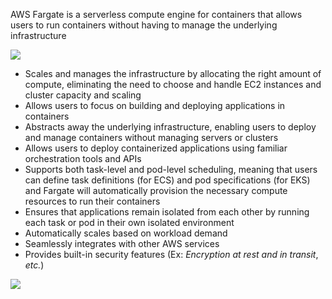 AWS Fargate is a serverless compute engine for containers that allows users to run containers without having to manage the underlying infrastructure

![](https://github.com/JonmarCorpuz/SecondBrain/blob/main/Assets/AWS%20Fargate.png)

* Scales and manages the infrastructure by allocating the right amount of compute, eliminating the need to choose and handle EC2 instances and cluster capacity and scaling
* Allows users to focus on building and deploying applications in containers
* Abstracts away the underlying infrastructure, enabling users to deploy and manage containers without managing servers or clusters
* Allows users to deploy containerized applications using familiar orchestration tools and APIs
* Supports both task-level and pod-level scheduling, meaning that users can define task definitions (for ECS) and pod specifications (for EKS) and Fargate will automatically provision the necessary compute resources to run their containers
* Ensures that applications remain isolated from each other by running each task or pod in their own isolated environment
* Automatically scales based on workload demand
* Seamlessly integrates with other AWS services
* Provides built-in security features (Ex: *Encryption at rest and in transit*, *etc.*)

![](https://github.com/JonmarCorpuz/SecondBrain/blob/main/Assets/AWS%20Container.png)
